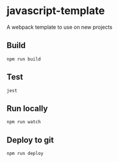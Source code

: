 # javascript-template

A webpack template to use on new projects

## Build

`npm run build`

## Test

`jest`

## Run locally

`npm run watch`

## Deploy to git

`npm run deploy`
